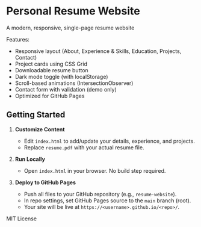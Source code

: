# Personal Resume Website

A modern, responsive, single-page resume website

Features:
- Responsive layout (About, Experience & Skills, Education, Projects, Contact)
- Project cards using CSS Grid
- Downloadable resume button
- Dark mode toggle (with localStorage)
- Scroll-based animations (IntersectionObserver)
- Contact form with validation (demo only)
- Optimized for GitHub Pages

## Getting Started

1. **Customize Content**
   - Edit `index.html` to add/update your details, experience, and projects.
   - Replace `resume.pdf` with your actual resume file.

2. **Run Locally**
   - Open `index.html` in your browser. No build step required.

3. **Deploy to GitHub Pages**
   - Push all files to your GitHub repository (e.g., `resume-website`).
   - In repo settings, set GitHub Pages source to the `main` branch (root).
   - Your site will be live at `https://<username>.github.io/<repo>/`.

MIT License 


